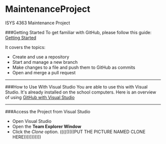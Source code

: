 # MaintenanceProject
ISYS 4363 Maintenance Project

###Getting Started
To get familiar with GitHub, please follow this guide:
[Getting Started](https://guides.github.com/activities/hello-world/) 

It covers the topics:
* Create and use a repository
* Start and manage a new branch
* Make changes to a file and push them to GitHub as commits
* Open and merge a pull request

---
###How to Use With Visual Studio
You are able to use this with Visual Studio. It's already installed on the school computers. Here is an overview of using 
[GitHub with Visual Studio](https://visualstudio.github.com/)

---
###Access the Project from Visual Studio
* Open Visual Studio
* Open the **Team Explorer Window**
* Click the *Clone* option.
(((((((((PUT THE PICTURE NAMED CLONE HERE)))))))))))
